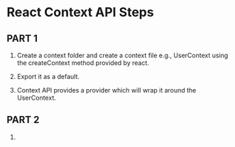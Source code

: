 # React Context API Steps

## PART 1
1. Create a context folder and create a context file e.g., UserContext using the createContext method provided by react.

2. Export it as a default.

3. Context API provides a provider which will wrap it around the UserContext.

## PART 2
1. 

